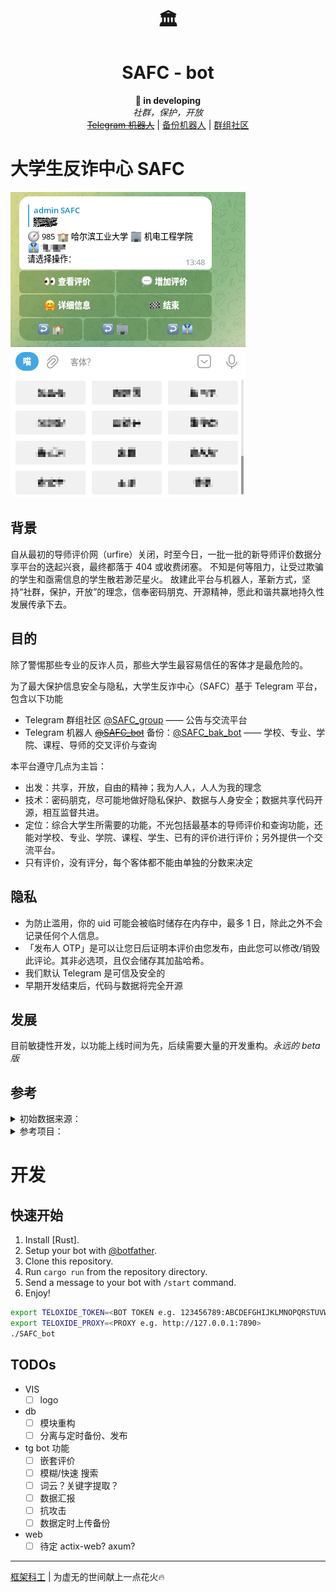 <div align="center">
  <h1>🏛️</h1>
  <!-- <img width="150" heigth="150" src="./doc/asserts/icon.png"> -->
  <h1>SAFC - bot</h1>
  <b>🧪 in developing</b><br/>
  <i>社群，保护，开放</i><br/>
  <a href="https://t.me/SAFC_bot"><del>Telegram 机器人</del></a> | <a href="https://t.me/SAFC_bak_bot">备份机器人</a> | <a href="https://t.me/SAFC_group">群组社区</a><br/>
</div>

# 大学生反诈中心 SAFC

![bot_demo](./assets/bot_demo.png)

## 背景

自从最初的导师评价网（urfire）关闭，时至今日，一批一批的新导师评价数据分享平台的迭起兴衰，最终都落于 404 或收费闭塞。
不知是何等阻力，让受过欺骗的学生和亟需信息的学生散若渺茫星火。
故建此平台与机器人，革新方式，坚持“社群，保护，开放”的理念，信奉密码朋克、开源精神，愿此和谐共赢地持久性发展传承下去。

## 目的

除了警惕那些专业的反诈人员，那些大学生最容易信任的客体才是最危险的。

为了最大保护信息安全与隐私，大学生反诈中心（SAFC）基于 Telegram 平台，包含以下功能

* Telegram 群组社区 [@SAFC_group](https://t.me/SAFC_group) —— 公告与交流平台
* Telegram 机器人 ~~[@SAFC_bot](https://t.me/SAFC_bot)~~ 备份：[@SAFC_bak_bot](https://t.me/SAFC_bak_bot) —— 学校、专业、学院、课程、导师的交叉评价与查询

本平台遵守几点为主旨：

* 出发：共享，开放，自由的精神；我为人人，人人为我的理念
* 技术：密码朋克，尽可能地做好隐私保护、数据与人身安全；数据共享代码开源，相互监督共进。
* 定位：综合大学生所需要的功能，不光包括最基本的导师评价和查询功能，还能对学校、专业、学院、课程、学生、已有的评价进行评价；另外提供一个交流平台。
* 只有评价，没有评分，每个客体都不能由单独的分数来决定

## 隐私

- 为防止滥用，你的 uid 可能会被临时储存在内存中，最多 1 日，除此之外不会记录任何个人信息。
- 「发布人 OTP」是可以让您日后证明本评价由您发布，由此您可以修改/销毁此评论。其非必选项，且仅会储存其加盐哈希。
- 我们默认 Telegram 是可信及安全的
- 早期开发结束后，代码与数据将完全开源

## 发展

目前敏捷性开发，以功能上线时间为先，后续需要大量的开发重构。*永远的 beta 版*

## 参考

<details>
<summary>初始数据来源：</summary>
https://github.com/pengp25/RateMySupervisor

https://gitee.com/wdwdwd123/RateMySupervisor
</details>

<details>
<summary>参考项目：</summary>
开发参考： 
https://github.com/magnickolas/remindee-bot
</details>



# 开发

## 快速开始

1. Install [Rust].
2. Setup your bot with [@botfather](https://t.me/botfather).
3. Clone this repository.
4. Run `cargo run` from the repository directory.
5. Send a message to your bot with `/start` command.
6. Enjoy!

```sh
export TELOXIDE_TOKEN=<BOT TOKEN e.g. 123456789:ABCDEFGHIJKLMNOPQRSTUVWXYZ>
export TELOXIDE_PROXY=<PROXY e.g. http://127.0.0.1:7890>
./SAFC_bot
```

## TODOs

- VIS
  - [ ] logo
- db
  - [ ] 模块重构
  - [ ] 分离与定时备份、发布
- tg bot 功能
  - [ ] 嵌套评价
  - [ ] 模糊/快速 搜索
  - [ ] 词云？关键字提取？
  - [ ] 数据汇报
  - [ ] 抗攻击
  - [ ] 数据定时上传备份
- web
  - [ ] 待定 actix-web? axum?

---

[框架科工](https://craft.framist.top/) | 为虚无的世间献上一点花火🔥